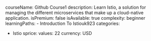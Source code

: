   courseName: Github Course1
  description: Learn Istio, a solution for managing the different microservices that make up a cloud-native application.
  isPremium: false
  isAvailable: true
  complexity: beginner
  learningPaths:
    - Introduction To Istiouk923
  categories:
  - Istio
  sprice:
    values: 22
    currency: USD
